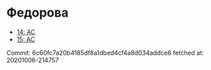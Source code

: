 # Федорова
- [14: AC](14.md)
- [15: AC](15.md)

Commit: 6c60fc7a20b4185df8a1dbed4cf4a8d034addce8
 fetched at: 20201006-214757
